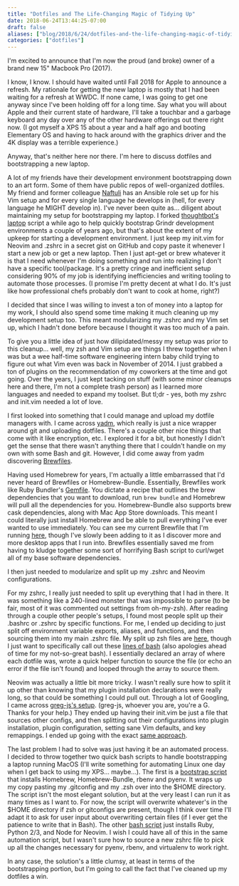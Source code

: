 ```yaml
---
title: "Dotfiles and The Life-Changing Magic of Tidying Up"
date: 2018-06-24T13:44:25-07:00
draft: false
aliases: ["blog/2018/6/24/dotfiles-and-the-life-changing-magic-of-tidying-up"]
categories: ["dotfiles"]
---
```


I'm excited to announce that I'm now the proud (and broke) owner of a brand new 15" Macbook Pro (2017).

I know, I know. I should have waited until Fall 2018 for Apple to announce a refresh. My rationale for getting the new laptop is mostly that I had been waiting for a refresh at WWDC. If none came, I was going to get one anyway since I've been holding off for a long time. Say what you will about Apple and their current state of hardware, I'll take a touchbar and a garbage keyboard any day over any of the other hardware offerings out there right now. (I got myself a XPS 15 about a year and a half ago and booting Elementary OS and having to hack around with the graphics driver and the 4K display was a terrible experience.)

Anyway, that's neither here nor there. I'm here to discuss dotfiles and bootstrapping a new laptop.

A lot of my friends have their development environment bootstrapping down to an art form. Some of them have public repos of well-organized dotfiles. My friend and former colleague [Naftuli](https://naftuli.wtf/) has an Ansible role set up for his Vim setup and for every single language he develops in (hell, for every language he MIGHT develop in). I've never been quite as... diligent about maintaining my setup for bootstrapping my laptop. I forked [thoughtbot's laptop](https://github.com/catherinetcai/grindr-laptop) script a while ago to help quickly bootstrap Grindr development environments a couple of years ago, but that's about the extent of my upkeep for starting a development environment. I just keep my init.vim for Neovim and .zshrc in a secret gist on GitHub and copy paste it whenever I start a new job or get a new laptop. Then I just apt-get or brew whatever it is that I need whenever I'm doing something and run into realizing I don't have a specific tool/package. It's a pretty cringe and inefficient setup considering 90% of my job is identifying inefficiencies and writing tooling to automate those processes. (I promise I'm pretty decent at what I do. It's just like how professional chefs probably don't want to cook at home, right?)

I decided that since I was willing to invest a ton of money into a laptop for my work, I should also spend some time making it much cleaning up my development setup too. This meant modularizing my .zshrc and my Vim set up, which I hadn't done before because I thought it was too much of a pain.

To give you a little idea of just how dilipidated/messy my setup was prior to this cleanup... well, my zsh and Vim setup are things I threw together when I was but a wee half-time software engineering intern baby child trying to figure out what Vim even was back in November of 2014. I just grabbed a ton of plugins on the recommendation of my coworkers at the time and got going. Over the years, I just kept tacking on stuff (with some minor cleanups here and there, I'm not a complete trash person) as I learned more languages and needed to expand my toolset. But tl;dr - yes, both my zshrc and init.vim needed a lot of love.

I first looked into something that I could manage and upload my dotfile managers with. I came across [yadm](https://github.com/TheLocehiliosan/yadm), which really is just a nice wrapper around git and uploading dotfiles. There's a couple other nice things that come with it like encryption, etc. I explored it for a bit, but honestly I didn't get the sense that there wasn't anything there that I couldn't handle on my own with some Bash and git. However, I did come away from yadm discovering [Brewfiles](https://github.com/Homebrew/homebrew-bundle).

Having used Homebrew for years, I'm actually a little embarrassed that I'd never heard of Brewfiles or Homebrew-Bundle. Essentially, Brewfiles work like Ruby Bundler's [Gemfile](https://bundler.io/gemfile.html). You dictate a recipe that outlines the brew dependencies that you want to download, run `brew bundle` and Homebrew will pull all the dependencies for you. Homebrew-Bundle also supports brew cask dependencies, along with Mac App Store downloads. This meant I could literally just install Homebrew and be able to pull everything I've ever wanted to use immediately. You can see my current Brewfile that I'm running [here](https://github.com/catherinetcai/dotfiles/blob/master/brew/Brewfile), though I've slowly been adding to it as I discover more and more desktop apps that I run into. Brewfiles essentially saved me from having to kludge together some sort of horrifying Bash script to curl/wget all of my base software dependencies.

I then just needed to modularize and split up my .zshrc and Neovim configurations.

For my zshrc, I really just needed to split up everything that I had in there. It was something like a 240-lined monster that was impossible to parse (to be fair, most of it was commented out settings from oh-my-zsh). After reading through a couple other people's setups, I found most people split up their .bashrc or .zshrc by specific functions. For me, I ended up deciding to just split off environment variable exports, aliases, and functions, and then sourcing them into my main .zshrc file. My split up zsh files are [here](https://github.com/catherinetcai/dotfiles/tree/master/system/zsh), though I just want to specifically call out these [lines of bash](https://github.com/catherinetcai/dotfiles/blob/master/system/zsh/.zshrc#L1-L15) (also apologies ahead of time for my not-so-great bash). I essentially declared an array of where each dotfile was, wrote a quick helper function to source the file (or echo an error if the file isn't found) and looped through the array to source them.

Neovim was actually a little bit more tricky. I wasn't really sure how to split it up other than knowing that my plugin installation declarations were really long, so that could be something I could pull out. Through a lot of Googling, I came across [greg-js's setup](https://github.com/greg-js/dotfiles/tree/master/.config/nvim/config). (greg-js, whoever you are, you're a G. Thanks for your help.) They ended up having their init.vim be just a file that sources other configs, and then splitting out their configurations into plugin installation, plugin configuration, setting sane Vim defaults, and key remappings. I ended up going with the exact [same approach](https://github.com/catherinetcai/dotfiles/tree/master/nvim/config).

The last problem I had to solve was just having it be an automated process. I decided to throw together two quick bash scripts to handle bootstrapping a laptop running MacOS (I'll write something for automating Linux one day when I get back to using my XPS... maybe...). The first is a [bootstrap script](https://github.com/catherinetcai/dotfiles/blob/master/bootstrap.sh) that installs Homebrew, Homebrew-Bundle, rbenv and pyenv. It wraps up my copy pasting my .gitconfig and my .zsh over into the $HOME directory. The script isn't the most elegant solution, but at the very least I can run it as many times as I want to. For now, the script will overwrite whatever's in the $HOME directory if zsh or gitconfigs are present, though I think over time I'll adapt it to ask for user input about overwriting certain files (if I ever get the patience to write that in Bash). The other [bash script](https://github.com/catherinetcai/dotfiles/blob/master/nvim.sh) just installs Ruby, Python 2/3, and Node for Neovim. I wish I could have all of this in the same automation script, but I wasn't sure how to source a new zshrc file to pick up all the changes necessary for pyenv, rbenv, and virtualenv to work right.

In any case, the solution's a little clumsy, at least in terms of the bootstrapping portion, but I'm going to call the fact that I've cleaned up my dotfiles a win.
